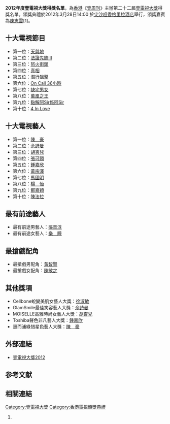 **2012年度壹電視大獎得獎名單**，為[香港](../Page/香港.md "wikilink")《[壹周刊](https://zh.wikipedia.org/wiki/壹周刊 "wikilink")》主辦第二十二屆[壹電視大獎](../Page/壹電視大獎.md "wikilink")得獎名單。頒獎典禮於2012年3月28日14:00 於[尖沙咀](../Page/尖沙咀.md "wikilink")[香格里拉酒店](../Page/香格里拉酒店.md "wikilink")舉行，頒獎嘉賓為[陳志雲](../Page/陳志雲.md "wikilink")\[1\]。

## 十大電視節目

  - 第一位：[天與地](https://zh.wikipedia.org/wiki/天與地_\(無綫電視劇\) "wikilink")
  - 第二位：[法證先鋒III](../Page/法證先鋒III.md "wikilink")
  - 第三位：[怒火街頭](../Page/怒火街頭.md "wikilink")
  - 第四位：[真相](https://zh.wikipedia.org/wiki/真相_\(無綫電視劇\) "wikilink")
  - 第五位：[潛行狙擊](../Page/潛行狙擊.md "wikilink")
  - 第六位：[On Call 36小時](../Page/On_Call_36小時.md "wikilink")
  - 第七位：[缺宅男女](../Page/缺宅男女.md "wikilink")
  - 第八位：[萬凰之王](../Page/萬凰之王.md "wikilink")
  - 第九位：[點解阿Sir係阿Sir](../Page/點解阿Sir係阿Sir.md "wikilink")
  - 第十位：[4 In Love](https://zh.wikipedia.org/wiki/4_In_Love_\(電視劇\) "wikilink")

## 十大電視藝人

  - 第一位：[陳　豪](../Page/陳豪.md "wikilink")
  - 第二位：[佘詩曼](https://zh.wikipedia.org/wiki/佘詩曼 "wikilink")
  - 第三位：[胡杏兒](../Page/胡杏兒.md "wikilink")
  - 第四位：[張可頤](https://zh.wikipedia.org/wiki/張可頤 "wikilink")
  - 第五位：[鍾嘉欣](https://zh.wikipedia.org/wiki/鍾嘉欣 "wikilink")
  - 第六位：[黃宗澤](https://zh.wikipedia.org/wiki/黃宗澤 "wikilink")
  - 第七位：[馬國明](https://zh.wikipedia.org/wiki/馬國明 "wikilink")
  - 第八位：[楊　怡](../Page/楊怡.md "wikilink")
  - 第九位：[鄭嘉穎](../Page/鄭嘉穎.md "wikilink")
  - 第十位：[陳法拉](../Page/陳法拉.md "wikilink")

## 最有前途藝人

  - 最有前途男藝人：[張景淳](../Page/張景淳.md "wikilink")
  - 最有前途女藝人：[樂　瞳](https://zh.wikipedia.org/wiki/樂瞳 "wikilink")

## 最搶戲配角

  - 最搶戲男配角：[黃智賢](https://zh.wikipedia.org/wiki/黃智賢 "wikilink")
  - 最搶戲女配角：[陳敏之](../Page/陳敏之.md "wikilink")

## 其他獎項

  - Cellbone蛻變美肌女藝人大獎：[徐淑敏](https://zh.wikipedia.org/wiki/徐淑敏 "wikilink")
  - GlamSmile最佳笑容藝人大獎：[佘詩曼](https://zh.wikipedia.org/wiki/佘詩曼 "wikilink")
  - MOISELLE高雅時尚女藝人大獎：[胡杏兒](../Page/胡杏兒.md "wikilink")
  - Toshiba聲色非凡藝人大獎：[鍾嘉欣](https://zh.wikipedia.org/wiki/鍾嘉欣 "wikilink")
  - 惠而浦綠惜星色藝人大獎：[陳　豪](../Page/陳豪.md "wikilink")

## 外部連結

  - [壹電視大獎2012](https://web.archive.org/web/20120218223027/http://nexttvawards.next.hk/voting.html)

## 参考文献

<references />

## 相關連結

[Category:壹電視大獎](https://zh.wikipedia.org/wiki/Category:壹電視大獎 "wikilink") [Category:香港電視頒獎典禮](https://zh.wikipedia.org/wiki/Category:香港電視頒獎典禮 "wikilink")

1.